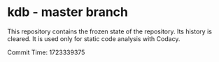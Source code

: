 # kdb - master branch

This repository contains the frozen state of the repository.
Its history is cleared. It is used only for static code
analysis with Codacy.

Commit Time: 1723339375
